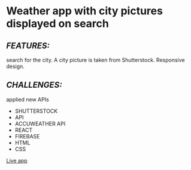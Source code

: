 # Weather app with city pictures displayed on search

## _FEATURES:_
search for the city. A city picture is taken from Shutterstock. Responsive design.

## _CHALLENGES:_
applied new APIs

- SHUTTERSTOCK 
- API 
- ACCUWEATHER API 
- REACT 
- FIREBASE 
- HTML 
- CSS

[Live app](https://weather-wizard-74435.web.app/) 

